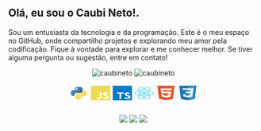 
<h2> Olá, eu sou o Caubi Neto!.</h2>

 Sou um entusiasta da tecnologia e da programação. Este é o meu espaço no GitHub, onde compartilho projetos e explorando meu amor pela codificação. Fique à vontade para explorar e me conhecer melhor. Se tiver alguma pergunta ou sugestão, entre em contato!
                        
<div align="center" width="100%">
<!--   <img width="70%" src="https://streak-stats.demolab.com/?user=caubineto&theme=dracula" alt="caubineto" /> -->
  <img width="35%"  src="https://github-readme-stats-git-masterrstaa-rickstaa.vercel.app/api/top-langs?username=caubineto&show_icons=true&locale=en&layout=compact&theme=dracula" alt="caubineto" />  
  <img width="45%" padding="0" src="https://github-readme-stats-git-masterrstaa-rickstaa.vercel.app/api?username=caubineto&show_icons=true&locale=en&theme=dracula" alt="caubineto" />
</div>


 <div align="center">
<div style="display: inline_block"><br>
  <img align="center" alt="Caubi-Python" height="30" width="40" src="https://raw.githubusercontent.com/devicons/devicon/master/icons/python/python-original.svg">
  <img align="center" alt="Caubi-Js" height="30" width="40" src="https://raw.githubusercontent.com/devicons/devicon/master/icons/javascript/javascript-plain.svg">
  <img align="center" alt="Caubi-CSS" height="30" width="40" src="https://raw.githubusercontent.com/devicons/devicon/master/icons/typescript/typescript-original.svg">
<!--   <img align="center" alt="Caubi-CSS" height="30" width="40" src="https://raw.githubusercontent.com/devicons/devicon/master/icons/java/java-original.svg">  -->
  <img align="center" alt="Caubi-React" height="30" width="40" src="https://raw.githubusercontent.com/devicons/devicon/master/icons/react/react-original.svg">
  <img align="center" alt="Caubi-HTML" height="30" width="40" src="https://raw.githubusercontent.com/devicons/devicon/master/icons/html5/html5-original.svg">
  <img align="center" alt="Caubi-CSS" height="30" width="40" src="https://raw.githubusercontent.com/devicons/devicon/master/icons/css3/css3-original.svg"> 
<!--   <img align="center" alt="Rafa-CSS" height="30" width="40" src="https://raw.githubusercontent.com/devicons/devicon/master/icons/c/c-original.svg">  -->
    
</div>

  ##
 
<div> 
  <a href="https://instagram.com/caubineto_" target="_blank"><img src="https://img.shields.io/badge/-Instagram-%23E4405F?style=for-the-badge&logo=instagram&logoColor=white" target="_blank"></a>
  <a href = "mailto:caubineto@outlook.com"><img src="https://img.shields.io/badge/Microsoft_Outlook-0078D4?style=for-the-badge&logo=microsoft-outlook&logoColor=white" target="_blank"></a>
  <a href="https://www.linkedin.com/in/caubineto" target="_blank"><img src="https://img.shields.io/badge/-LinkedIn-%230077B5?style=for-the-badge&logo=linkedin&logoColor=white" target="_blank"></a> 
  
</div>
